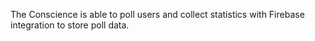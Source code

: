 The Conscience is able to 
poll users and collect statistics with Firebase integration to store poll data.

